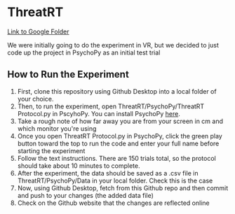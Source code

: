 # ThreatRT
[Link to Google Folder](https://drive.google.com/drive/u/5/folders/18D6yVYz0X4xKVbiKEHNF0tAeZNetiR1t)

We were initially going to do the experiment in VR, but we decided to just code up the project in PsychoPy as an initial test trial

## How to Run the Experiment
1. First, clone this repository using Github Desktop into a local folder of your choice.
2. Then, to run the experiment, open ThreatRT/PsychoPy/ThreatRT Protocol.py in PscyhoPy. You can install PsychoPy [here](https://www.psychopy.org/download.html).
3. Take a rough note of how far away you are from your screen in cm and which monitor you're using
4. Once you open ThreatRT Protocol.py in PsychoPy, click the green play button toward the top to run the code and enter your full name before starting the experiment
5. Follow the text instructions. There are 150 trials total, so the protocol should take about 10 minutes to complete.
6. After the experiment, the data should be saved as a .csv file in ThreatRT/PsychoPy/Data in your local folder. Check this is the case
7. Now, using Github Desktop, fetch from this Github repo and then commit and push to your changes (the added data file)
8. Check on the Github website that the changes are reflected online
